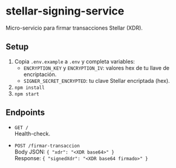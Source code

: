 # stellar-signing-service

Micro-servicio para firmar transacciones Stellar (XDR).

## Setup

1. Copia `.env.example` a `.env` y completa variables:
   - `ENCRYPTION_KEY` y `ENCRYPTION_IV`: valores hex de tu llave de encriptación.
   - `SIGNER_SECRET_ENCRYPTED`: tu clave Stellar encriptada (hex).
2. `npm install`
3. `npm start`

## Endpoints

- `GET /`  
  Health-check.

- `POST /firmar-transaccion`  
  Body JSON: `{ "xdr": "<XDR base64>" }`  
  Response: `{ "signedXdr": "<XDR base64 firmado>" }`
